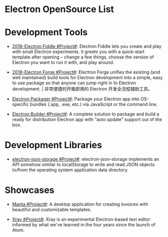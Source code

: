 # Electron OpenSource List

# Development Tools

- [2018-Electron Fiddle #Project#](https://github.com/electron/fiddle): Electron Fiddle lets you create and play with small Electron experiments. It greets you with a quick-start template after opening – change a few things, choose the version of Electron you want to run it with, and play around.

- [2018-Electron Forge #Project#](https://github.com/electron-userland/electron-forge): Electron Forge unifies the existing (and well maintained) build tools for Electron development into a simple, easy to use package so that anyone can jump right in to Electron development. | 非常便捷的开箱即用的 Electron 开发全流程辅助工具。

- [Electron Packager #Project#](https://github.com/electron-userland/electron-packager): Package your Electron app into OS-specific bundles (.app, .exe, etc.) via JavaScript or the command line.

- [Electron Builder #Project#](https://github.com/electron-userland/electron-builder): A complete solution to package and build a ready for distribution Electron app with “auto update” support out of the box.

# Development Libraries

- [electron-json-storage #Project#](https://github.com/electron-userland/electron-json-storage): electron-json-storage implements an API somehow similar to localStorage to write and read JSON objects to/from the operating system application data directory.

# Showcases

- [Manta #Project#](https://github.com/hql287/Manta): A desktop application for creating invoices with beautiful and customizable templates.

- [Xray #Project#](https://github.com/atom/xray): Xray is an experimental Electron-based text editor informed by what we've learned in the four years since the launch of Atom.
